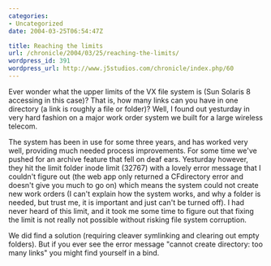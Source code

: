 ```yaml
--- 
categories:
- Uncategorized
date: 2004-03-25T06:54:47Z

title: Reaching the limits
url: /chronicle/2004/03/25/reaching-the-limits/
wordpress_id: 391
wordpress_url: http://www.j5studios.com/chronicle/index.php/60
---
```


Ever wonder what the upper limits of the VX file system is (Sun Solaris 8 accessing in this case)?  That is, how many links can you have in one directory (a link is roughly a file or folder)?  Well, I found out yesturday in very hard fashion on a major work order system we built for a large wireless telecom.


The system has been in use for some three years, and has worked very well, providing much needed process improvements.  For some time we've pushed for an archive feature that fell on deaf ears. Yesturday however, they hit the limit folder inode limit (32767) with a lovely error message that I couldn't figure out (the web app only returned a CFdirectory error and doesn't give you much to go on) which means the system could not create new work orders (I can't explain how the system works, and why a folder is needed, but trust me, it is important and just can't be turned off).  I had never heard of this limit, and it took me some time to figure out that fixing the limit is not really not possible without risking file system corruption.


We did find a solution (requiring cleaver symlinking and clearing out empty folders).  But if you ever see the error message "cannot create directory: too many links" you might find yourself in a bind.

